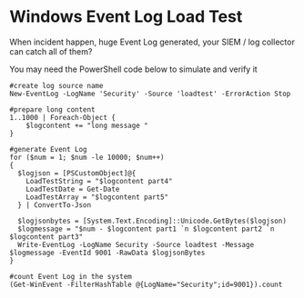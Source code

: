 # Windows Event Log Load Test

When incident happen, huge Event Log generated, your SIEM / log collector can catch all of them?

You may need the PowerShell code below to simulate and verify it

```
#create log source name
New-EventLog -LogName 'Security' -Source 'loadtest' -ErrorAction Stop

#prepare long content
1..1000 | Foreach-Object {
	$logcontent += "long message "
}

#generate Event Log
for ($num = 1; $num -le 10000; $num++)
{
  $logjson = [PSCustomObject]@{
    LoadTestString = "$logcontent part4"
    LoadTestDate = Get-Date
    LoadTestArray = "$logcontent part5"
  } | ConvertTo-Json

  $logjsonbytes = [System.Text.Encoding]::Unicode.GetBytes($logjson)
  $logmessage = "$num - $logcontent part1 `n $logcontent part2 `n $logcontent part3"
  Write-EventLog -LogName Security -Source loadtest -Message $logmessage -EventId 9001 -RawData $logjsonBytes
}
```

```
#count Event Log in the system
(Get-WinEvent -FilterHashTable @{LogName="Security";id=9001}).count
```


